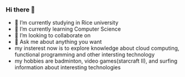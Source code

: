 ### Hi there 👋

<!--
**hhd88888/hhd88888** is a ✨ _special_ ✨ repository because its `README.md` (this file) appears on your GitHub profile.

Here are some ideas to get you started:

- 🔭 I’m currently studying in Rice university
- 🌱 I’m currently learning Computer Science
- 👯 I’m looking to collaborate on 
- 💬 Ask me about anything you want
--> 
- 🔭 I’m currently studying in Rice university
- 🌱 I’m currently learning Computer Science
- 👯 I’m looking to collaborate on 
- 💬 Ask me about anything you want
- my insterest now is to explore knowledge about cloud computing, functional programming and other intersting technology
- my hobbies are  badminton, video games(starcraft II), and surfing information about interesting technologies
